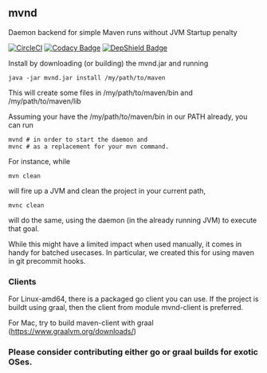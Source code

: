 ## mvnd
Daemon backend for simple Maven runs without JVM Startup penalty

[![CircleCI](https://circleci.com/gh/uweschaefer/mvnd/tree/master.svg?style=svg)](https://circleci.com/gh/uweschaefer/mvnd/tree/master)
[![Codacy Badge](https://api.codacy.com/project/badge/Grade/125081c2ed864928a923e3223680a331)](https://www.codacy.com/app/uwe/mvnd?utm_source=github.com&amp;utm_medium=referral&amp;utm_content=uweschaefer/mvnd&amp;utm_campaign=Badge_Grade)
[![DepShield Badge](https://depshield.sonatype.org/badges/uweschaefer/mvnd/depshield.svg)](https://depshield.github.io)

Install by downloading (or building) the mvnd.jar and running

	java -jar mvnd.jar install /my/path/to/maven

This will create some files in /my/path/to/maven/bin and /my/path/to/maven/lib

Assuming your have the /my/path/to/maven/bin in our PATH already, you can run

    mvnd # in order to start the daemon and
    mvnc # as a replacement for your mvn command. 

For instance, while

    mvn clean 

will fire up a JVM and clean the project in your current path,

    mvnc clean

will do the same, using the daemon (in the already running JVM) to execute that goal.

While this might have a limited impact when used manually, it comes in handy for batched usecases. In particular, we created this for using maven in git precommit hooks.

### Clients

For Linux-amd64, there is a packaged go client you can use. If the project
is buildt using graal, then the client from module mvnd-client is preferred.

For Mac, try to build maven-client with graal
(https://www.graalvm.org/downloads/)

### Please consider contributing either go or graal builds for exotic OSes.
